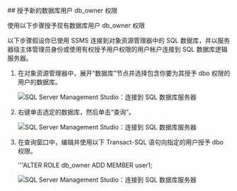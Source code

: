 ##<a name="grant-new-database-user-dbowner-permissions"></a> 授予新的数据库用户 db\_owner 权限

使用以下步骤授予现有数据库用户 db\_owner 权限

以下步骤假设你已使用 SSMS 连接到对象资源管理器中的 SQL 数据库，并以服务器级主体管理员身份或使用有权授予用户权限的用户帐户连接到 SQL 数据库逻辑服务器。

1. 在对象资源管理器中，展开“数据库”节点并选择包含你要为其授予 dbo 权限的用户的数据库。

     ![SQL Server Management Studio：连接到 SQL 数据库服务器](./media/sql-database-create-new-database-user/sql-database-create-new-database-user-1.png)  

2. 右键单击选定的数据库，然后单击“查询”。

     ![SQL Server Management Studio：连接到 SQL 数据库服务器](./media/sql-database-create-new-database-user/sql-database-create-new-database-user-2.png)

3. 在查询窗口中，编辑并使用以下 Transact-SQL 语句向指定的用户授予 dbo 权限。

    '''ALTER ROLE db\_owner ADD MEMBER user1;

     ![SQL Server Management Studio：连接到 SQL 数据库服务器](./media/sql-database-grant-database-user-dbo-permissions/sql-database-grant-database-user-dbo-permissions-1.png)

<!---HONumber=Mooncake_0815_2016-->